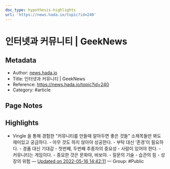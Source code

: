 ```yaml
---
doc_type: hypothesis-highlights
url: 'https://news.hada.io/topic?id=240'
---
```


# 인터넷과 커뮤니티 | GeekNews

## Metadata
- Author: [news.hada.io]()
- Title: 인터넷과 커뮤니티 | GeekNews
- Reference: https://news.hada.io/topic?id=240
- Category: #article

## Page Notes
## Highlights
- Vingle 을 통해 경험한 "커뮤니티를 만들때 알아두면 좋은 것들" 소제목들만 봐도 재미있고 궁금하다. - 아무 것도 하지 않아야 성공한다. - 부탁 대신 ‘존경’이 필요하다. - 경품 대신 기대감 - 첫번째, 두번째 추종자의 중요성 - 사람이 있어야 한다. - 커뮤니티는 게임이다. - 중요한 것은 문화야, 바보야. - 질문의 기술 - 습관의 힘 - 성장의 위험 — [Updated on 2022-05-16 14:42:11](https://hyp.is/7xC8FNTaEeyzxTPeY9Md_w/news.hada.io/topic?id=240) — Group: #Public




